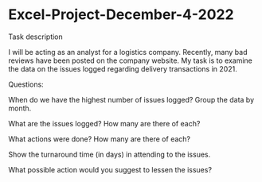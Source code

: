 # Excel-Project-December-4-2022

Task description

I will be acting as an analyst for a logistics company. Recently, many
bad reviews have been posted on the company website. My task
is to examine the data on the issues logged regarding
delivery transactions in 2021.

Questions:

When do we have the highest number of issues logged? Group the data
by month.

What are the issues logged? How many are there of each?

What actions were done? How many are there of each?

Show the turnaround time (in days) in attending to the issues.

What possible action would you suggest to lessen the issues?
